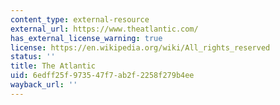 ```yaml
---
content_type: external-resource
external_url: https://www.theatlantic.com/
has_external_license_warning: true
license: https://en.wikipedia.org/wiki/All_rights_reserved
status: ''
title: The Atlantic
uid: 6edff25f-9735-47f7-ab2f-2258f279b4ee
wayback_url: ''
---
```

